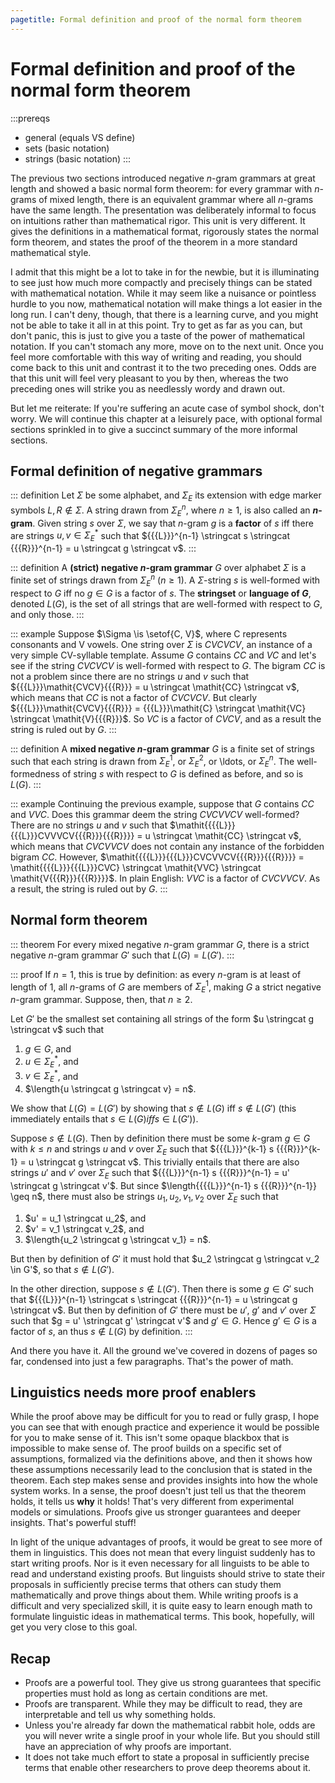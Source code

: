 ```yaml
---
pagetitle: Formal definition and proof of the normal form theorem
---
```


# Formal definition and proof of the normal form theorem

:::prereqs
- general (equals VS define)
- sets (basic notation)
- strings (basic notation)
:::

The previous two sections introduced negative $n$-gram grammars at great length and showed a basic normal form theorem: for every grammar with $n$-grams of mixed length, there is an equivalent grammar where all $n$-grams have the same length.
The presentation was deliberately informal to focus on intuitions rather than mathematical rigor.
This unit is very different.
It gives the definitions in a mathematical format, rigorously states the normal form theorem, and states the proof of the theorem in a more standard mathematical style.

I admit that this might be a lot to take in for the newbie, but it is illuminating to see just how much more compactly and precisely things can be stated with mathematical notation.
While it may seem like a nuisance or pointless hurdle to you now, mathematical notation will make things a lot easier in the long run.
I can't deny, though, that there is a learning curve, and you might not be able to take it all in at this point.
Try to get as far as you can, but don't panic, this is just to give you a taste of the power of mathematical notation.
If you can't stomach any more, move on to the next unit.
Once you feel more comfortable with this way of writing and reading, you should come back to this unit and contrast it to the two preceding ones. 
Odds are that this unit will feel very pleasant to you by then, whereas the two preceding ones will strike you as needlessly wordy and drawn out.

But let me reiterate: If you're suffering an acute case of symbol shock, don't worry.
We will continue this chapter at a leisurely pace, with optional formal sections sprinkled in to give a succinct summary of the more informal sections.

## Formal definition of negative grammars

::: definition
Let $\Sigma$ be some alphabet, and $\Sigma_E$ its extension with edge marker symbols ${{{L}}}, {{{R}}} \notin \Sigma$.
A string drawn from $\Sigma_E^n$, where $n \geq 1$, is also called an **$n$-gram**.
Given string $s$ over $\Sigma$, we say that $n$-gram $g$ is a **factor** of $s$ iff there are strings $u, v \in \Sigma_E^*$ such that 
${{{L}}}^{n-1} \stringcat s \stringcat {{{R}}}^{n-1} = u \stringcat g \stringcat v$.
:::

::: definition
A **(strict) negative $n$-gram grammar** $G$ over alphabet $\Sigma$ is a finite set of strings drawn from $\Sigma_E^n$ ($n \geq 1$).
A $\Sigma$-string $s$ is well-formed with respect to $G$ iff no $g \in G$ is a factor of $s$.
The **stringset** or **language of $G$**, denoted $L(G)$, is the set of all strings that are well-formed with respect to $G$, and only those.
:::

::: example
Suppose $\Sigma \is \setof{C, V}$, where C represents consonants and V vowels.
One string over $\Sigma$ is $\mathit{CVCVCV}$, an instance of a very simple CV-syllable template.
Assume $G$ contains $\mathit{CC}$ and $\mathit{VC}$ and let's see if the string $\mathit{CVCVCV}$ is well-formed with respect to $G$.
The bigram $\mathit{CC}$ is not a problem since there are no strings $u$ and $v$ such that ${{{L}}}\mathit{CVCV}{{{R}}} = u \stringcat \mathit{CC} \stringcat v$, which means that $\mathit{CC}$ is not a factor of $\mathit{CVCVCV}$. 
But clearly ${{{L}}}\mathit{CVCV}{{{R}}} = {{{L}}}\mathit{C} \stringcat \mathit{VC} \stringcat \mathit{V}{{{R}}}$.
So $\mathit{VC}$ is a factor of $\mathit{CVCV}$, and as a result the string is ruled out by $G$.
:::

::: definition
A **mixed negative $n$-gram grammar** $G$ is a finite set of strings such that each string is drawn from $\Sigma_E^1$, or $\Sigma_E^2$, or \ldots, or $\Sigma_E^n$.
The well-formedness of string $s$ with respect to $G$ is defined as before, and so is $L(G)$.
:::

::: example
Continuing the previous example, suppose that $G$ contains $\mathit{CC}$ and $\mathit{VVC}$.
Does this grammar deem the string $\mathit{CVCVVCV}$ well-formed?
There are no strings $u$ and $v$ such that $\mathit{{{{L}}}{{{L}}}CVVVCV{{{R}}}{{{R}}}} = u \stringcat \mathit{CC} \stringcat v$, which means that $\mathit{CVCVVCV}$ does not contain any instance of the forbidden bigram $\mathit{CC}$.
However, $\mathit{{{{L}}}{{{L}}}CVCVVCV{{{R}}}{{{R}}}} = \mathit{{{{L}}}{{{L}}}CVC} \stringcat \mathit{VVC} \stringcat \mathit{V{{{R}}}{{{R}}}}$.
In plain English: $\mathit{VVC}$ is a factor of $\mathit{CVCVVCV}$.
As a result, the string is ruled out by $G$.
:::


## Normal form theorem

::: theorem
For every mixed negative $n$-gram grammar $G$, there is a strict negative $n$-gram grammar $G'$ such that $L(G) = L(G')$.
:::

::: proof
If $n = 1$, this is true by definition: as every $n$-gram is at least of length of 1, all $n$-grams of $G$ are members of $\Sigma_E^1$, making $G$ a strict negative $n$-gram grammar.
Suppose, then, that $n \geq 2$.

Let $G'$ be the smallest set containing all strings of the form $u \stringcat g \stringcat v$ such that

1. $g \in G$, and
1. $u \in \Sigma_E^*$, and
1. $v \in \Sigma_E^*$, and
1. $\length{u \stringcat g \stringcat v} = n$.

We show that $L(G) = L(G')$ by showing that $s \notin L(G)$ iff $s \notin L(G')$ (this immediately entails that $s \in L(G) iff s \in L(G')$).

Suppose $s \notin L(G)$.
Then by definition there must be some $k$-gram $g \in G$ with $k \leq n$ and strings $u$ and $v$ over $\Sigma_E$ such that ${{{L}}}^{k-1} s {{{R}}}^{k-1} = u \stringcat g \stringcat v$.
This trivially entails that there are also strings $u'$ and $v'$ over $\Sigma_E$ such that ${{{L}}}^{n-1} s {{{R}}}^{n-1} = u' \stringcat g \stringcat v'$.
But since $\length{{{{L}}}^{n-1} s {{{R}}}^{n-1}} \geq n$, there must also be strings $u_1, u_2, v_1, v_2$ over $\Sigma_E$ such that

1. $u' = u_1 \stringcat u_2$, and
1. $v' = v_1 \stringcat v_2$, and
1. $\length{u_2 \stringcat g \stringcat v_1} = n$.

But then by definition of $G'$ it must hold that $u_2 \stringcat g \stringcat v_2 \in G'$, so that $s \notin L(G')$.

In the other direction, suppose $s \notin L(G')$.
Then there is some $g \in G'$ such that ${{{L}}}^{n-1} \stringcat s \stringcat {{{R}}}^{n-1} = u \stringcat g \stringcat v$.
But then by definition of $G'$ there must be $u'$, $g'$ and $v'$ over $\Sigma$ such that $g = u' \stringcat g' \stringcat v'$ and $g' \in G$.
Hence $g' \in G$ is a factor of $s$, an thus $s \notin L(G)$ by definition.
:::

And there you have it.
All the ground we've covered in dozens of pages so far, condensed into just a few paragraphs.
That's the power of math.

## Linguistics needs more proof enablers

While the proof above may be difficult for you to read or fully grasp, I hope you can see that with enough practice and experience it would be possible for you to make sense of it.
This isn't some opaque blackbox that is impossible to make sense of.
The proof builds on a specific set of assumptions, formalized via the definitions above, and then it shows how these assumptions necessarily lead to the conclusion that is stated in the theorem.
Each step makes sense and provides insights into how the whole system works.
In a sense, the proof doesn't just tell us that the theorem holds, it tells us **why** it holds!
That's very different from experimental models or simulations.
Proofs give us stronger guarantees and deeper insights.
That's powerful stuff!

In light of the unique advantages of proofs, it would be great to see more of them in linguistics.
This does not mean that every linguist suddenly has to start writing proofs.
Nor is it even necessary for all linguists to be able to read and understand existing proofs.
But linguists should strive to state their proposals in sufficiently precise terms that others can study them mathematically and prove things about them.
While writing proofs is a difficult and very specialized skill, it is quite easy to learn enough math to formulate linguistic ideas in mathematical terms.
This book, hopefully, will get you very close to this goal.

## Recap

- Proofs are a powerful tool.
  They give us strong guarantees that specific properties must hold as long as certain conditions are met.
- Proofs are transparent.
  While they may be difficult to read, they are interpretable and tell us why something holds.
- Unless you're already far down the mathematical rabbit hole, odds are you will never write a single proof in your whole life.
  But you should still have an appreciation of why proofs are important.
- It does not take much effort to state a proposal in sufficiently precise terms that enable other researchers to prove deep theorems about it.
